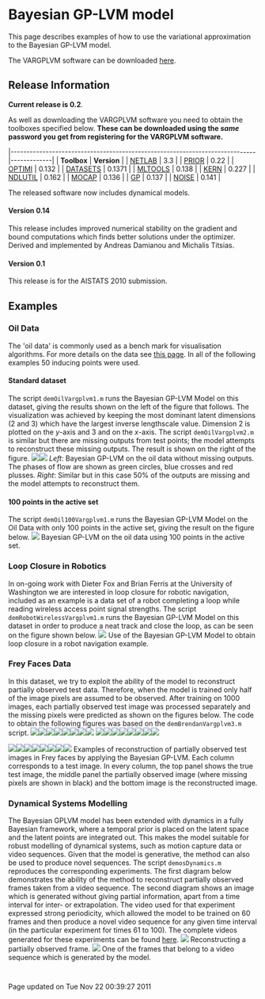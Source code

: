 Bayesian GP-LVM model
=====================

This page describes examples of how to use the variational approximation to the Bayesian GP-LVM model.

The VARGPLVM software can be downloaded [here](http://www.cs.man.ac.uk/neill-bin/software/downloadForm.cgi?toolbox=vargplvm).

Release Information
-------------------

**Current release is 0.2**.

As well as downloading the VARGPLVM software you need to obtain the toolboxes specified below. **These can be downloaded using the *same* password you get from registering for the VARGPLVM software.**

|-----------------------------------------------------------------------------|-------------|
| **Toolbox**                                                                 | **Version** |
| [NETLAB](http://www.cs.man.ac.uk/~neill/netlab/downloadFiles/vrs3p3)        | 3.3         |
| [PRIOR](http://www.cs.man.ac.uk/~neill/prior/downloadFiles/vrs0p22)         | 0.22        |
| [OPTIMI](http://www.cs.man.ac.uk/~neill/optimi/downloadFiles/vrs0p132)      | 0.132       |
| [DATASETS](http://www.cs.man.ac.uk/~neill/datasets/downloadFiles/vrs0p1371) | 0.1371      |
| [MLTOOLS](http://www.cs.man.ac.uk/~neill/mltools/downloadFiles/vrs0p138)    | 0.138       |
| [KERN](http://www.cs.man.ac.uk/~neill/kern/downloadFiles/vrs0p227)          | 0.227       |
| [NDLUTIL](http://www.cs.man.ac.uk/~neill/ndlutil/downloadFiles/vrs0p162)    | 0.162       |
| [MOCAP](http://www.cs.man.ac.uk/~neill/mocap/downloadFiles/vrs0p136)        | 0.136       |
| [GP](http://www.cs.man.ac.uk/~neill/gp/downloadFiles/vrs0p137)              | 0.137       |
| [NOISE](http://www.cs.man.ac.uk/~neill/noise/downloadFiles/vrs0p141)        | 0.141       |

The released software now includes dynamical models.
#### Version 0.14

This release includes improved numerical stability on the gradient and bound computations which finds better solutions under the optimizer. Derived and implemented by Andreas Damianou and Michalis Titsias.

#### Version 0.1

This release is for the AISTATS 2010 submission.

Examples
--------

### Oil Data

The 'oil data' is commonly used as a bench mark for visualisation algorithms. For more details on the data see [this page](http://www.ncrg.aston.ac.uk/GTM/3PhaseData.html). In all of the following examples 50 inducing points were used.

#### Standard dataset

The script `demOilVargplvm1.m` runs the Bayesian GP-LVM Model on this dataset, giving the results shown on the left of the figure that follows. The visualization was achieved by keeping the most dominant latent dimensions (2 and 3) which have the largest inverse lengthscale value. Dimension 2 is plotted on the *y*-axis and 3 and on the *x*-axis. The script `demOilVargplvm2.m` is similar but there are missing outputs from test points; the model attempts to reconstruct these missing outputs. The result is shown on the right of the figure.
![](demOilVargplvm1.png)![](demOilVargplvm2.png)
 *Left*: Bayesian GP-LVM on the oil data without missing outputs. The phases of flow are shown as green circles, blue crosses and red plusses. *Right*: Similar but in this case 50% of the outputs are missing and the model attempts to reconstruct them.
#### 100 points in the active set

The script `demOil100Vargplvm1.m` runs the Bayesian GP-LVM Model on the Oil Data with only 100 points in the active set, giving the result on the figure below.
![](demOil100Vargplvm1.png)
 Bayesian GP-LVM on the oil data using 100 points in the active set.
### Loop Closure in Robotics

In on-going work with Dieter Fox and Brian Ferris at the University of Washington we are interested in loop closure for robotic navigation, included as an example is a data set of a robot completing a loop while reading wireless access point signal strengths. The script `demRobotWirelessVargplvm1.m` runs the Bayesian GP-LVM Model on this dataset in order to produce a neat track and close the loop, as can be seen on the figure shown below.
![](demRobotWirelessVargplvm1.png)
 Use of the Bayesian GP-LVM Model to obtain loop closure in a robot navigation example.
### Frey Faces Data

In this dataset, we try to exploit the ability of the model to reconstruct partially observed test data. Therefore, when the model is trained only half of the image pixels are assumed to be observed. After training on 1000 images, each partially observed test image was processed separately and the missing pixels were predicted as shown on the figures below. The code to obtain the following figures was based on the `demBrendanVargplvm3.m` script.
![](demBrendanTestImag1_3.png)![](demBrendanTestImag2_3.png)![](demBrendanTestImag4_3.png)![](demBrendanTestImag127_3.png)![](demBrendanTestImag11_3.png)![](demBrendanTestImag24_3.png)![](demBrendanTestImag51_3.png)![](demBrendanTestImag62_3.png)
![](demBrendanTestImag1WithMissing_3.png)![](demBrendanTestImag2WithMissing_3.png)![](demBrendanTestImag4WithMissing_3.png)![](demBrendanTestImag127WithMissing_3.png)![](demBrendanTestImag11WithMissing_3.png)![](demBrendanTestImag24WithMissing_3.png)![](demBrendanTestImag51WithMissing_3.png)![](demBrendanTestImag62WithMissing_3.png)

![](demBrendanTestImag1Reconst_3.png)![](demBrendanTestImag2Reconst_3.png)![](demBrendanTestImag4Reconst_3.png)![](demBrendanTestImag127Reconst_3.png)![](demBrendanTestImag11Reconst_3.png)![](demBrendanTestImag24Reconst_3.png)![](demBrendanTestImag51Reconst_3.png)![](demBrendanTestImag62Reconst_3.png)
 Examples of reconstruction of partially observed test images in Frey faces by applying the Bayesian GP-LVM. Each column corresponds to a test image. In every column, the top panel shows the true test image, the middle panel the partially observed image (where missing pixels are shown in black) and the bottom image is the reconstructed image.
### Dynamical Systems Modelling

The Bayesian GPLVM model has been extended with dynamics in a fully Bayesian framework, where a temporal prior is placed on the latent space and the latent points are integrated out. This makes the model suitable for robust modelling of dynamical systems, such as motion capture data or video sequences. Given that the model is generative, the method can also be used to produce novel sequences. The script `demosDynamics.m` reproduces the corresponding experiments. The first diagram below demonstrates the ability of the method to reconstruct partially observed frames taken from a video sequence. The second diagram shows an image which is generated without giving partial information, apart from a time interval for inter- or extrapolation. The video used for that experiment expressed strong periodicity, which allowed the model to be trained on 60 frames and then produce a novel video sequence for any given time interval (in the particular experiment for times 61 to 100). The complete videos generated for these experiments can be found [here](http://staffwww.dcs.shef.ac.uk/people/A.Damianou/varFiles/paper/supplementary/).
![](missaGpdsPredFrame17.png)
 Reconstructing a partially observed frame.
![](dogGeneration_frame14.png)
 One of the frames that belong to a video sequence which is generated by the model.

`       `

Page updated on Tue Nov 22 00:39:27 2011
